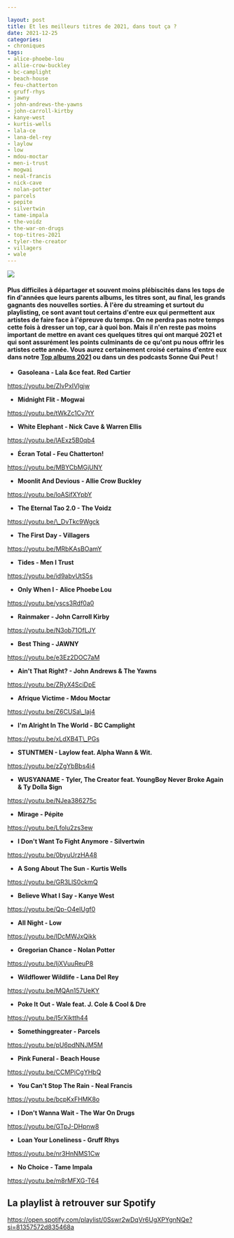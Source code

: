 ```yaml
---

layout: post
title: Et les meilleurs titres de 2021, dans tout ça ?
date: 2021-12-25
categories:
- chroniques
tags:
- alice-phoebe-lou
- allie-crow-buckley
- bc-camplight
- beach-house
- feu-chatterton
- gruff-rhys
- jawny
- john-andrews-the-yawns
- john-carroll-kirtby
- kanye-west
- kurtis-wells
- lala-ce
- lana-del-rey
- laylow
- low
- mdou-moctar
- men-i-trust
- mogwai
- neal-francis
- nick-cave
- nolan-potter
- parcels
- pepite
- silvertwin
- tame-impala
- the-voidz
- the-war-on-drugs
- top-titres-2021
- tyler-the-creator
- villagers
- wale
---
```


![](images/sonne-qui-peut-17.png)

#### Plus difficiles à départager et souvent moins plébiscités dans les tops de fin d'années que leurs parents albums, les titres sont, au final, les grands gagnants des nouvelles sorties. À l'ère du streaming et surtout du playlisting, ce sont avant tout certains d'entre eux qui permettent aux artistes de faire face à l'épreuve du temps. On ne perdra pas notre temps cette fois à dresser un top, car à quoi bon. Mais il n'en reste pas moins important de mettre en avant ces quelques titres qui ont marqué 2021 et qui sont assurément les points culminants de ce qu'ont pu nous offrir les artistes cette année. Vous aurez certainement croisé certains d'entre eux dans notre [Top albums 2021](https://sonnequipeut.com/2021/12/20/top-20-albums-2021/) ou dans un des podcasts Sonne Qui Peut !

<!--more-->

- **Gasoleana - Lala &ce feat. Red Cartier**

https://youtu.be/ZIvPxIVlgjw

- **Midnight Flit - Mogwai**

https://youtu.be/tWkZc1Cv7tY

- **White Elephant - Nick Cave & Warren Ellis**

https://youtu.be/lAExz5B0qb4

- **Écran Total - Feu Chatterton!**

https://youtu.be/MBYCbMGjUNY

- **Moonlit And Devious - Allie Crow Buckley**

https://youtu.be/loASifXYpbY

- **The Eternal Tao 2.0 - The Voidz**

https://youtu.be/\_DvTkc9Wgck

- **The First Day - Villagers**

https://youtu.be/MRbKAsBOamY

- **Tides - Men I Trust**

https://youtu.be/id9abvUtS5s

- **Only When I - Alice Phoebe Lou**

https://youtu.be/yscs3Rdf0a0

- **Rainmaker - John Carroll Kirby**

https://youtu.be/N3ob71OfLJY

- **Best Thing - JAWNY**

https://youtu.be/e3Ez2DOC7aM

- **Ain't That Right? - John Andrews & The Yawns**

https://youtu.be/ZRyX4SciDpE

- **Afrique Victime - Mdou Moctar**

https://youtu.be/Z6CUSa\_laj4

- **I'm Alright In The World - BC Camplight**

https://youtu.be/xLdXB4T\_PGs

- **STUNTMEN - Laylow feat. Alpha Wann & Wit.**

https://youtu.be/zZgYbBbs4i4

- **WUSYANAME - Tyler, The Creator feat. YoungBoy Never Broke Again & Ty Dolla $ign**

https://youtu.be/NJea386275c

- **Mirage - Pépite**

https://youtu.be/Lfolu2zs3ew

- **I Don't Want To Fight Anymore - Silvertwin**

https://youtu.be/0byuUrzHA48

- **A Song About The Sun - Kurtis Wells**

https://youtu.be/GR3LlS0ckmQ

- **Believe What I Say - Kanye West**

https://youtu.be/Qp-O4eIUgf0

- **All Night - Low**

https://youtu.be/IDcMWJxQikk

- **Gregorian Chance - Nolan Potter**

https://youtu.be/IjXVuuReuP8

- **Wildflower Wildlife - Lana Del Rey**

https://youtu.be/MQAn157UeKY

- **Poke It Out - Wale feat. J. Cole & Cool & Dre**

https://youtu.be/I5rXiktth44

- **Somethinggreater - Parcels**

https://youtu.be/pU6pdNNJM5M

- **Pink Funeral - Beach House**

https://youtu.be/CCMPiCgYHbQ

- **You Can't Stop The Rain - Neal Francis**

https://youtu.be/bcpKxFHMK8o

- **I Don't Wanna Wait - The War On Drugs**

https://youtu.be/GTpJ-DHpnw8

- **Loan Your Loneliness - Gruff Rhys**

https://youtu.be/nr3HnNMS1Cw

- **No Choice - Tame Impala**

https://youtu.be/m8rMFXG-T64

## La playlist à retrouver sur Spotify

https://open.spotify.com/playlist/0Sswr2wDqVr6UgXPYgnNQe?si=81357572d835468a
